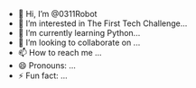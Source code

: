 - 👋 Hi, I’m @0311Robot
- 👀 I’m interested in The First Tech Challenge...
- 🌱 I’m currently learning Python...
- 💞️ I’m looking to collaborate on ...
- 📫 How to reach me ...
- 😄 Pronouns: ...
- ⚡ Fun fact: ...

<!---
0311Robot/0311Robot is a ✨ special ✨ repository because its `README.md` (this file) appears on your GitHub profile.
You can click the Preview link to take a look at your changes.
--->
